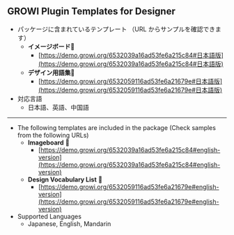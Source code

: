 ## GROWI Plugin Templates for Designer

- パッケージに含まれているテンプレート （URL からサンプルを確認できます）
  - **イメージボード**🎨
    - [https://demo.growi.org/6532039a16ad53fe6a215c84#日本語版](https://demo.growi.org/6532039a16ad53fe6a215c84#日本語版)
  - **デザイン用語集**📃
    - [https://demo.growi.org/6532059116ad53fe6a21679e#日本語版](https://demo.growi.org/6532059116ad53fe6a21679e#日本語版)
- 対応言語
    - 日本語、英語、中国語
----
- The following templates are included in the package (Check samples from the following URLs)
    - **Imageboard** 🎨
      - [https://demo.growi.org/6532039a16ad53fe6a215c84#english-version](https://demo.growi.org/6532039a16ad53fe6a215c84#english-version)
    - **Design Vocabulary List** 📃
      - [https://demo.growi.org/6532059116ad53fe6a21679e#english-version](https://demo.growi.org/6532059116ad53fe6a21679e#english-version)
- Supported Languages
    - Japanese, English, Mandarin
